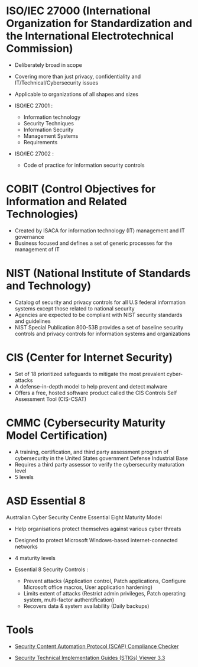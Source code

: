 # ISO/IEC 27000 (International Organization for Standardization and the International Electrotechnical Commission)

- Deliberately broad in scope
- Covering more than just privacy, confidentiality and IT/Technical/Cybersecurity issues
- Applicable to organizations of all shapes and sizes

- ISO/IEC 27001 :
    - Information technology
    - Security Techniques
    - Information Security
    - Management Systems
    - Requirements

- ISO/IEC 27002 :
    - Code of practice for information security controls

# COBIT (Control Objectives for Information and Related Technologies)

- Created by ISACA for information technology (IT) management and IT governance
- Business focused and defines a set of generic processes for the management of IT

# NIST (National Institute of Standards and Technology)

- Catalog of security and privacy controls for all U.S federal information systems except those related to national security
- Agencies are expected to be compliant with NIST security standards and guidelines
- NIST Special Publication 800-53B provides a set of baseline security controls and privacy controls for information systems and organizations

# CIS (Center for Internet Security)

- Set of 18 prioritized safeguards to mitigate the most prevalent cyber-attacks
- A defense-in-depth model to help prevent and detect malware
- Offers a free, hosted software product called the CIS Controls Self Assessment Tool (CIS-CSAT)

# CMMC (Cybersecurity Maturity Model Certification)

- A training, certification, and third party assessment program of cybersecurity in the United States government Defense Industrial Base
- Requires a third party assessor to verify the cybersecurity maturation level
- 5 levels

# ASD Essential 8

Australian Cyber Security Centre Essential Eight Maturity Model

- Help organisations protect themselves against various cyber threats
- Designed to protect Microsoft Windows-based internet-connected networks
- 4 maturity levels

- Essential 8 Security Controls :
    - Prevent attacks (Application control, Patch applications, Configure Microsoft office macros, User application hardening)
    - Limits extent of attacks (Restrict admin privileges, Patch operating system, multi-factor authentification)
    - Recovers data & system availability (Daily backups)

# Tools

- [Security Content Automation Protocol (SCAP) Compliance Checker](https://public.cyber.mil/stigs/scap/)

- [Security Technical Implementation Guides (STIGs) Viewer 3.3](https://public.cyber.mil/stigs/srg-stig-tools/)